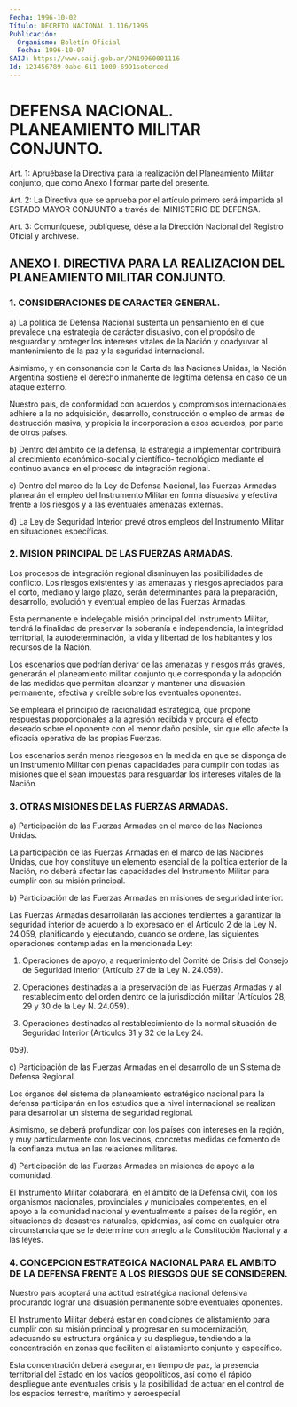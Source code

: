```yaml
---
Fecha: 1996-10-02
Título: DECRETO NACIONAL 1.116/1996
Publicación:
  Organismo: Boletín Oficial
  Fecha: 1996-10-07
SAIJ: https://www.saij.gob.ar/DN19960001116
Id: 123456789-0abc-611-1000-6991soterced
---
```

# DEFENSA NACIONAL. PLANEAMIENTO MILITAR CONJUNTO.

<a id="1"></a>
Art. 1:  Apruébase  la  Directiva  para  la  realización  del Planeamiento Militar  conjunto,  que  como Anexo I formar parte del presente.

<a id="2"></a>
Art. 2: La Directiva que se aprueba por  el  artículo primero será impartida  al  ESTADO  MAYOR  CONJUNTO a través del  MINISTERIO  DE DEFENSA.

<a id="3"></a>
Art. 3: Comuníquese, publíquese,  dése a la Dirección Nacional del Registro Oficial y archívese.

## ANEXO I. DIRECTIVA PARA LA REALIZACION DEL PLANEAMIENTO MILITAR CONJUNTO.

### 1. CONSIDERACIONES DE CARACTER GENERAL.

<a id="1"></a>
a) La política de  Defensa  Nacional  sustenta un pensamiento en el que  prevalece  una  estrategia  de  carácter   disuasivo,  con  el propósito  de  resguardar y proteger los intereses  vitales  de  la Nación y coadyuvar  al  mantenimiento  de  la  paz  y  la seguridad internacional.

Asimismo, y en consonancia con la Carta de las Naciones  Unidas, la Nación Argentina sostiene el derecho inmanente de legítima  defensa en caso de un ataque externo.

Nuestro país, de conformidad con acuerdos y compromisos internacionales adhiere a la no adquisición, desarrollo, construcción o empleo de armas de destrucción masiva, y propicia la incorporación a esos acuerdos, por parte de otros países.

b)  Dentro  del  ámbito  de la defensa, la estrategia a implementar contribuirá al crecimiento económico-social y científico- tecnológico mediante el continuo avance en el proceso de integración regional.

c) Dentro del marco de la  Ley  de  Defensa  Nacional,  las Fuerzas Armadas  planearán  el  empleo  del  Instrumento  Militar  en forma disuasiva  y  efectiva  frente  a  los  riesgos  y a las eventuales amenazas externas.

d) La Ley de Seguridad Interior prevé otros empleos del Instrumento Militar en situaciones específicas.

### 2. MISION PRINCIPAL DE LAS FUERZAS ARMADAS.

<a id="2"></a>
Los  procesos de integración regional disminuyen las  posibilidades de conflicto.  Los  riesgos  existentes  y  las  amenazas y riesgos apreciados para el corto, mediano y largo plazo, serán determinantes para la preparación, desarrollo, evolución y eventual empleo de las Fuerzas Armadas.

Esta  permanente  e  indelegable  misión principal del  Instrumento Militar, tendrá la finalidad de preservar la soberanía e independencia, la integridad territorial,  la autodeterminación, la vida  y  libertad  de los habitantes y los recursos  de  la  Nación.

Los escenarios que podrían  derivar  de  las amenazas y riesgos más graves, generarán el planeamiento militar  conjunto que corresponda y la adopción de las medidas que permitan alcanzar  y  mantener una disuasión  permanente,  efectiva  y  creíble  sobre  los eventuales oponentes.

Se empleará el principio de racionalidad estratégica,  que  propone respuestas  proporcionales  a  la  agresión  recibida  y procura el efecto deseado sobre el oponente con el menor daño posible, sin que ello afecte la eficacia operativa de las propias Fuerzas.

Los  escenarios  serán  menos  riesgosos  en  la  medida en que  se disponga  de  un  Instrumento  Militar con plenas capacidades  para cumplir  con  todas  las  misiones  que   el  sean  impuestas  para resguardar los intereses vitales de la Nación.

### 3. OTRAS MISIONES DE LAS FUERZAS ARMADAS.

<a id="3"></a>
a) Participación de las Fuerzas Armadas en el marco de las Naciones Unidas.

La participación de las Fuerzas Armadas en el marco de las Naciones Unidas,  que  hoy constituye un elemento esencial  de  la  política exterior de la  Nación,  no  deberá  afectar  las  capacidades  del Instrumento Militar para cumplir con su misión principal.

b)  Participación  de  las Fuerzas Armadas en misiones de seguridad interior.

Las  Fuerzas  Armadas  desarrollarán   las  acciones  tendientes  a garantizar la seguridad interior de acuerdo  a  lo  expresado en el Artículo 2 de la Ley N. 24.059, planificando y ejecutando, cuando se ordene,  las  siguientes operaciones contempladas en la  mencionada Ley:

1) Operaciones  de  apoyo, a requerimiento del Comité de Crisis del Consejo de Seguridad  Interior  (Artículo  27 de la Ley N. 24.059).

2) Operaciones destinadas a la preservación de las Fuerzas  Armadas y  al  restablecimiento del orden dentro de la jurisdicción militar (Artículos 28, 29 y 30 de la Ley N. 24.059).

3)  Operaciones    destinadas  al  restablecimiento  de  la  normal situación de Seguridad  Interior  (Artículos  31  y 32 de la Ley 24.

059).

c)  Participación  de  las Fuerzas Armadas en el desarrollo  de  un Sistema de Defensa Regional.

Los órganos del sistema  de  planeamiento estratégico nacional para la defensa participarán en los  estudios  que a nivel internacional se  realizan  para  desarrollar  un sistema de  seguridad  regional.

Asimismo, se deberá profundizar con  los países con intereses en la región, y muy particularmente con los vecinos, concretas medidas de fomento  de  la  confianza  mutua  en  las  relaciones    militares.

d) Participación de las Fuerzas Armadas en misiones de apoyo  a  la comunidad.

El  Instrumento  Militar  colaborará,  en  el  ámbito de la Defensa civil,  con los organismos nacionales, provinciales  y  municipales competentes,  en el apoyo a la comunidad nacional y eventualmente a países  de  la  región,  en  situaciones  de  desastres  naturales, epidemias, así como  en  cualquier  otra  circunstancia  que  se le determine  con  arreglo  a  la  Constitución Nacional y a las leyes.

### 4. CONCEPCION ESTRATEGICA NACIONAL PARA EL AMBITO DE LA DEFENSA FRENTE A LOS RIESGOS QUE SE CONSIDEREN.

<a id="4"></a>
Nuestro  país  adoptará una actitud estratégica nacional  defensiva procurando  lograr    una  disuasión  permanente  sobre  eventuales oponentes.

El Instrumento Militar  deberá estar en condiciones de alistamiento para cumplir con su misión principal y progresar en su modernización, adecuando  su  estructura  orgánica y su despliegue, tendiendo a la concentración en zonas que faciliten el alistamiento conjunto y específico.

Esta concentración deberá asegurar, en tiempo  de paz, la presencia territorial  del  Estado en los vacíos geopolíticos,  así  como  el rápido despliegue ante eventuales crisis y la posibilidad de actuar en el control de los  espacios  terrestre,  marítimo y aeroespecial